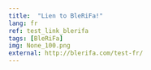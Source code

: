 ```yaml
---
title:  "Lien to BleRiFa!"
lang: fr
ref: test_link_blerifa
tags: [BleRiFa]
img: None_100.png
external: http://blerifa.com/test-fr/
---
```


